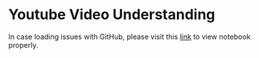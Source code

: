 # Youtube Video Understanding 

In case loading issues with GitHub, please visit this [link](https://nbviewer.jupyter.org/github/lordsoffallen/youtube-video-understanding/blob/master/Youtube%20Data%20Analytics.ipynb) to view notebook properly.

